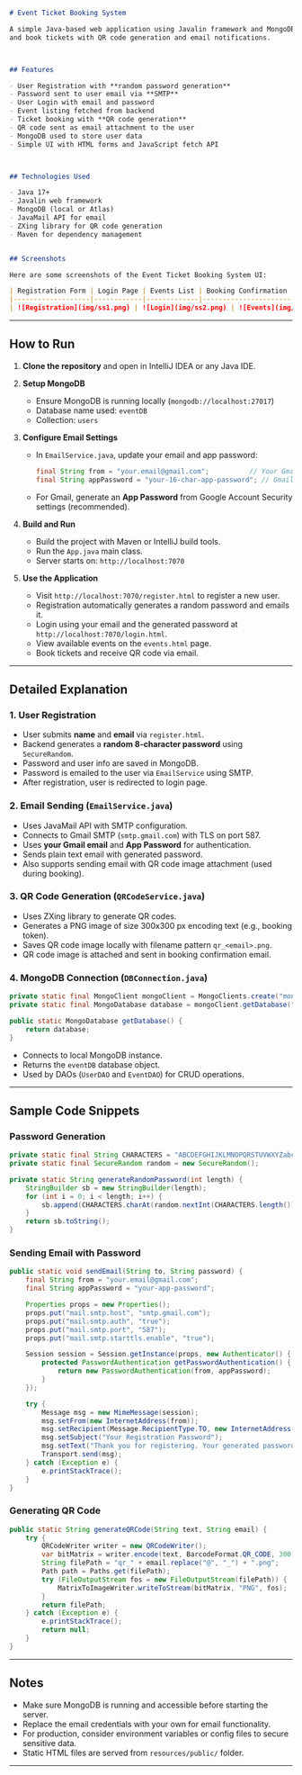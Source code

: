 
```markdown
# Event Ticket Booking System

A simple Java-based web application using Javalin framework and MongoDB for backend, allowing users to register, login, view events
and book tickets with QR code generation and email notifications.



## Features

- User Registration with **random password generation**
- Password sent to user email via **SMTP**
- User Login with email and password
- Event listing fetched from backend
- Ticket booking with **QR code generation**
- QR code sent as email attachment to the user
- MongoDB used to store user data
- Simple UI with HTML forms and JavaScript fetch API



## Technologies Used

- Java 17+
- Javalin web framework
- MongoDB (local or Atlas)
- JavaMail API for email
- ZXing library for QR code generation
- Maven for dependency management


## Screenshots

Here are some screenshots of the Event Ticket Booking System UI:

| Registration Form | Login Page | Events List | Booking Confirmation |
|-------------------|------------|-------------|----------------------|
| ![Registration](img/ss1.png) | ![Login](img/ss2.png) | ![Events](img/ss3.png) | ![Booking](img/ss4.png) |


````

---

## How to Run

1. **Clone the repository** and open in IntelliJ IDEA or any Java IDE.

2. **Setup MongoDB**

   - Ensure MongoDB is running locally (`mongodb://localhost:27017`)
   - Database name used: `eventDB`
   - Collection: `users`

3. **Configure Email Settings**

   - In `EmailService.java`, update your email and app password:
   
     ```java
     final String from = "your.email@gmail.com";          // Your Gmail
     final String appPassword = "your-16-char-app-password"; // Gmail app password
     ```
   
   - For Gmail, generate an **App Password** from Google Account Security settings (recommended).

4. **Build and Run**

   - Build the project with Maven or IntelliJ build tools.
   - Run the `App.java` main class.
   - Server starts on: `http://localhost:7070`

5. **Use the Application**

   - Visit `http://localhost:7070/register.html` to register a new user.
   - Registration automatically generates a random password and emails it.
   - Login using your email and the generated password at `http://localhost:7070/login.html`.
   - View available events on the `events.html` page.
   - Book tickets and receive QR code via email.

---

## Detailed Explanation

### 1. User Registration

- User submits **name** and **email** via `register.html`.
- Backend generates a **random 8-character password** using `SecureRandom`.
- Password and user info are saved in MongoDB.
- Password is emailed to the user via `EmailService` using SMTP.
- After registration, user is redirected to login page.

### 2. Email Sending (`EmailService.java`)

- Uses JavaMail API with SMTP configuration.
- Connects to Gmail SMTP (`smtp.gmail.com`) with TLS on port 587.
- Uses **your Gmail email** and **App Password** for authentication.
- Sends plain text email with generated password.
- Also supports sending email with QR code image attachment (used during booking).

### 3. QR Code Generation (`QRCodeService.java`)

- Uses ZXing library to generate QR codes.
- Generates a PNG image of size 300x300 px encoding text (e.g., booking token).
- Saves QR code image locally with filename pattern `qr_<email>.png`.
- QR code image is attached and sent in booking confirmation email.

### 4. MongoDB Connection (`DBConnection.java`)

```java
private static final MongoClient mongoClient = MongoClients.create("mongodb://localhost:27017");
private static final MongoDatabase database = mongoClient.getDatabase("eventDB");

public static MongoDatabase getDatabase() {
    return database;
}
````

* Connects to local MongoDB instance.
* Returns the `eventDB` database object.
* Used by DAOs (`UserDAO` and `EventDAO`) for CRUD operations.

---

## Sample Code Snippets

### Password Generation

```java
private static final String CHARACTERS = "ABCDEFGHIJKLMNOPQRSTUVWXYZabcdefghijklmnopqrstuvwxyz0123456789";
private static final SecureRandom random = new SecureRandom();

private static String generateRandomPassword(int length) {
    StringBuilder sb = new StringBuilder(length);
    for (int i = 0; i < length; i++) {
        sb.append(CHARACTERS.charAt(random.nextInt(CHARACTERS.length())));
    }
    return sb.toString();
}
```

### Sending Email with Password

```java
public static void sendEmail(String to, String password) {
    final String from = "your.email@gmail.com";
    final String appPassword = "your-app-password";

    Properties props = new Properties();
    props.put("mail.smtp.host", "smtp.gmail.com");
    props.put("mail.smtp.auth", "true");
    props.put("mail.smtp.port", "587");
    props.put("mail.smtp.starttls.enable", "true");

    Session session = Session.getInstance(props, new Authenticator() {
        protected PasswordAuthentication getPasswordAuthentication() {
            return new PasswordAuthentication(from, appPassword);
        }
    });

    try {
        Message msg = new MimeMessage(session);
        msg.setFrom(new InternetAddress(from));
        msg.setRecipient(Message.RecipientType.TO, new InternetAddress(to));
        msg.setSubject("Your Registration Password");
        msg.setText("Thank you for registering. Your generated password is:\n\n" + password);
        Transport.send(msg);
    } catch (Exception e) {
        e.printStackTrace();
    }
}
```

### Generating QR Code

```java
public static String generateQRCode(String text, String email) {
    try {
        QRCodeWriter writer = new QRCodeWriter();
        var bitMatrix = writer.encode(text, BarcodeFormat.QR_CODE, 300, 300);
        String filePath = "qr_" + email.replace("@", "_") + ".png";
        Path path = Paths.get(filePath);
        try (FileOutputStream fos = new FileOutputStream(filePath)) {
            MatrixToImageWriter.writeToStream(bitMatrix, "PNG", fos);
        }
        return filePath;
    } catch (Exception e) {
        e.printStackTrace();
        return null;
    }
}
```

---

## Notes

* Make sure MongoDB is running and accessible before starting the server.
* Replace the email credentials with your own for email functionality.
* For production, consider environment variables or config files to secure sensitive data.
* Static HTML files are served from `resources/public/` folder.

---

